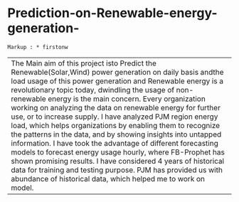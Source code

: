 # Prediction-on-Renewable-energy-generation-
<table>
    <tr>
        <td> The Main aim of this project isto Predict the Renewable(Solar,Wind) power generation on daily basis andthe load usage of this power generation and Renewable energy is a revolutionary topic today, dwindling the usage of non-renewable energy is the main concern.   Every organization working on analyzing the data on renewable energy for further use, or to increase supply. I have  analyzed PJM region energy load, which helps organizations by enabling them to recognize the patterns in the data, and by showing insights into untapped information.  I have took the  advantage of different forecasting models to forecast energy usage hourly, where FB-Prophet has shown promising results. I have considered 4 years of historical data for training and testing purpose. PJM has provided us with abundance of historical data, which helped me to work on model.</td>
    </tr>
    
    Markup : * firstonw
</table>

 

